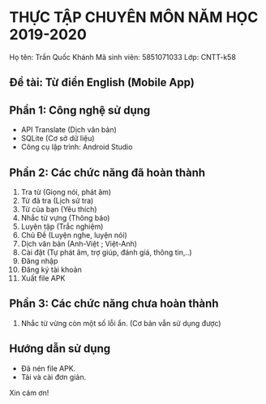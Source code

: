 
# THỰC TẬP CHUYÊN MÔN NĂM HỌC 2019-2020
Họ tên: Trần Quốc Khánh
Mã sinh viên: 5851071033
Lớp: CNTT-k58
## Đề tài: Từ điển English (Mobile App)
## Phần 1: Công nghệ sử dụng
- API Translate (Dịch văn bản)
- SQLite (Cơ sở dữ liệu)
- Công cụ lập trình: Android Studio
## Phần 2: Các chức năng đã hoàn thành
1. Tra từ (Giọng nói, phát âm)
2. Từ đã tra (Lịch sử tra)
3. Từ của bạn (Yêu thích)
4. Nhắc từ vựng (Thông báo)
5. Luyện tập (Trắc nghiệm)
6. Chủ Đề (Luyện nghe, luyện nói)
7. Dịch văn bản (Anh-Việt ; Việt-Anh)
8. Cài đặt (Tự phát âm, trợ giúp, đánh giá, thông tin,..)
9. Đăng nhập
10. Đăng ký tài khoản
11. Xuất file APK
## Phần 3: Các chức năng chưa hoàn thành
1. Nhắc từ vừng còn một số lỗi ẩn. (Cơ bản vẫn sử dụng được)
## Hướng dẫn sử dụng
- Đã nén file APK.
- Tải và cài đơn giản.

Xin cám ơn!
